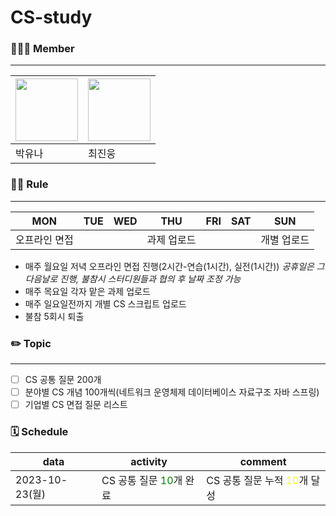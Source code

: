 # CS-study
### 👨🏻‍💻 Member
---
|<a href="https://github.com/yu07na06"><img src="https://avatars.githubusercontent.com/u/87966321?v=4" width="100" height="100"/></a>|<a href="https://github.com/20131827"><img src="https://avatars.githubusercontent.com/u/90309088?v=4" width="100" height="100"/></a>|
|---|---|
|박유나|최진웅|

### 🤙🏻 Rule
---
|MON|TUE|WED|THU|FRI|SAT|SUN|
|---|---|---|---|---|---|---|
|오프라인 면접|||과제 업로드|||개별 업로드|
- 매주 월요일 저녁 오프라인 면접 진행(2시간-연습(1시간), 실전(1시간))
*공휴일은 그 다음날로 진행, 불참시 스터디원들과 협의 후 날짜 조정 가능*
- 매주 목요일 각자 맡은 과제 업로드
- 매주 일요일전까지 개별 CS 스크립트 업로드
- 불참 5회시 퇴출

### ✏️ Topic
---
- [ ] CS 공통 질문 200개
- [ ] 분야별 CS 개념 100개씩(네트워크 운영체제 데이터베이스 자료구조 자바 스프링)
- [ ] 기업별 CS 면접 질문 리스트 

### 🗓 Schedule
|data|activity|comment|
|---|---|--|
|2023-10-23(월)|CS 공통 질문 <span style="color:green">10</span>개 완료|CS 공통 질문 누적 <span style="color:yellow">10</span>개 달성|

